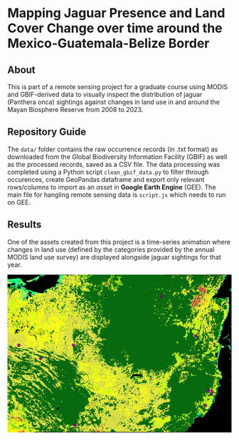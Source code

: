 # Mapping Jaguar Presence and Land Cover Change over time around the Mexico-Guatemala-Belize Border

## About
This is part of a remote sensing project for a graduate course using MODIS and GBIF-derived data to visually inspect the distribution of jaguar (Panthera onca) sightings against changes in land use in and around the Mayan Biosphere Reserve from 2008 to 2023.

## Repository Guide

The `data/` folder contains the raw occurrence records (in .txt format) as downloaded from the Global Biodiversity Information Facility (GBIF) as well as the processed records, saved as a CSV file. The data processing was completed using a Python script `clean_gbif_data.py` to filter through occurences, create GeoPandas dataframe and export only relevant rows/columns to import as an _asset_ in __Google Earth Engine__ (GEE). The main file for hangling remote sensing data is `script.js` which needs to run on GEE.

## Results

One of the assets created from this project is a time-series animation where changes in land use (defined by the categories provided by the annual MODIS land use survey) are displayed alongside jaguar sightings for that year. 

![Time series 2008-2023](assets/timeseries_2008to2023.gif)
